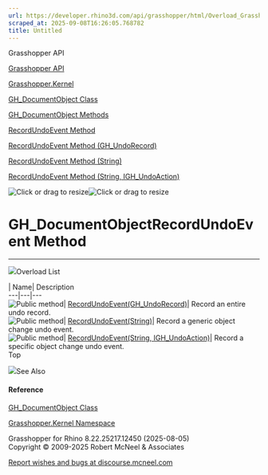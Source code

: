 ```yaml
---
url: https://developer.rhino3d.com/api/grasshopper/html/Overload_Grasshopper_Kernel_GH_DocumentObject_RecordUndoEvent.htm
scraped_at: 2025-09-08T16:26:05.768782
title: Untitled
---
```


Grasshopper API

[Grasshopper API](../html/723c01da-9986-4db2-8f53-6f3a7494df75.htm
"Grasshopper API")

[Grasshopper.Kernel](../html/N_Grasshopper_Kernel.htm "Grasshopper.Kernel")

[GH_DocumentObject Class](../html/T_Grasshopper_Kernel_GH_DocumentObject.htm
"GH_DocumentObject Class")

[GH_DocumentObject
Methods](../html/Methods_T_Grasshopper_Kernel_GH_DocumentObject.htm
"GH_DocumentObject Methods")

[RecordUndoEvent Method
](../html/Overload_Grasshopper_Kernel_GH_DocumentObject_RecordUndoEvent.htm
"RecordUndoEvent Method ")

[RecordUndoEvent Method
(GH_UndoRecord)](../html/M_Grasshopper_Kernel_GH_DocumentObject_RecordUndoEvent.htm
"RecordUndoEvent Method \(GH_UndoRecord\)")

[RecordUndoEvent Method
(String)](../html/M_Grasshopper_Kernel_GH_DocumentObject_RecordUndoEvent_1.htm
"RecordUndoEvent Method \(String\)")

[RecordUndoEvent Method (String,
IGH_UndoAction)](../html/M_Grasshopper_Kernel_GH_DocumentObject_RecordUndoEvent_2.htm
"RecordUndoEvent Method \(String, IGH_UndoAction\)")

![Click or drag to resize](../icons/TocOpen.gif)![Click or drag to
resize](../icons/TocClose.gif)

# GH_DocumentObjectRecordUndoEvent Method  
  
---  
  
![](../icons/SectionExpanded.png)Overload List

| Name| Description  
---|---|---  
![Public method](../icons/pubmethod.gif)|
[RecordUndoEvent(GH_UndoRecord)](M_Grasshopper_Kernel_GH_DocumentObject_RecordUndoEvent.htm)|
Record an entire undo record.  
![Public method](../icons/pubmethod.gif)|
[RecordUndoEvent(String)](M_Grasshopper_Kernel_GH_DocumentObject_RecordUndoEvent_1.htm)|
Record a generic object change undo event.  
![Public method](../icons/pubmethod.gif)| [RecordUndoEvent(String,
IGH_UndoAction)](M_Grasshopper_Kernel_GH_DocumentObject_RecordUndoEvent_2.htm)|
Record a specific object change undo event.  
Top

![](../icons/SectionExpanded.png)See Also

#### Reference

[GH_DocumentObject Class](T_Grasshopper_Kernel_GH_DocumentObject.htm)

[Grasshopper.Kernel Namespace](N_Grasshopper_Kernel.htm)

Grasshopper for Rhino 8.22.25217.12450 (2025-08-05)  
Copyright © 2009-2025 Robert McNeel & Associates

[Report wishes and bugs at
discourse.mcneel.com](https://discourse.mcneel.com/c/grasshopper)

